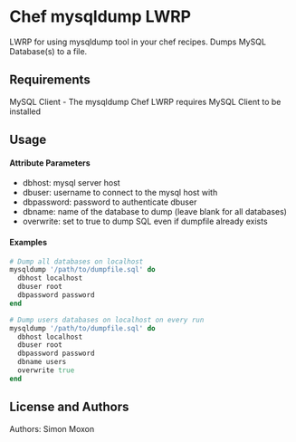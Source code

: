 Chef mysqldump LWRP
=========================
LWRP for using mysqldump tool in your chef recipes.  Dumps MySQL Database(s) to a file.


Requirements
------------
MySQL Client - The mysqldump Chef LWRP requires MySQL Client to be installed


Usage
------------

#### Attribute Parameters
- dbhost: mysql server host
- dbuser: username to connect to the mysql host with
- dbpassword: password to authenticate dbuser
- dbname: name of the database to dump (leave blank for all databases)
- overwrite: set to true to dump SQL even if dumpfile already exists



#### Examples
```ruby
# Dump all databases on localhost
mysqldump '/path/to/dumpfile.sql' do
  dbhost localhost
  dbuser root
  dbpassword password
end
```

```ruby
# Dump users databases on localhost on every run
mysqldump '/path/to/dumpfile.sql' do
  dbhost localhost
  dbuser root
  dbpassword password
  dbname users
  overwrite true
end
```


License and Authors
-------------------
Authors: Simon Moxon
